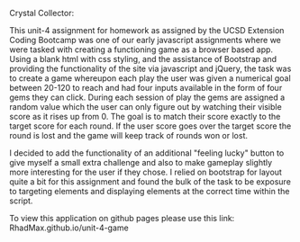 Crystal Collector:

This unit-4 assignment for homework as assigned by the UCSD Extension Coding Bootcamp was one of our early javascript assignments where we were tasked with creating a functioning game as a browser based app. Using a blank html with css styling, and the assistance of Bootstrap and providing the functionality of the site via javascript and jQuery, the task was to create a game whereupon each play the user was given a numerical goal between 20-120 to reach and had four inputs available in the form of four gems they can click. During each session of play the gems are assigned a random value which the user can only figure out by watching their visible score as it rises up from 0. The goal is to match their score exactly to the target score for each round. If the user score goes over the target score the round is lost and the game will keep track of rounds won or lost. 

I decided to add the functionality of an additional "feeling lucky" button to give myself a small extra challenge and also to make gameplay slightly more interesting for the user if they chose. I relied on bootstrap for layout quite a bit for this assignment and found the bulk of the task to be exposure to targeting elements and displaying elements at the correct time within the script.

To view this application on github pages please use this link: RhadMax.github.io/unit-4-game
